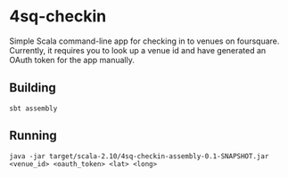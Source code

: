 4sq-checkin
==============

Simple Scala command-line app for checking in to venues on foursquare.  Currently, it requires you to look up a venue id and have generated an OAuth token for the app manually.

Building
---------
`sbt assembly`

Running
---------
`java -jar target/scala-2.10/4sq-checkin-assembly-0.1-SNAPSHOT.jar <venue_id> <oauth_token> <lat> <long>`


